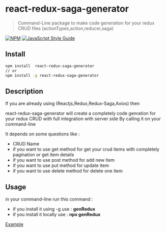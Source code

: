 # react-redux-saga-generator

> Command-Line package to make code generation for your redux CRUD files (actionTypes,action,reducer,saga)

[![NPM](https://img.shields.io/npm/v/react-redux-saga-generator.svg)](https://www.npmjs.com/package/react-redux-saga-generator) [![JavaScript Style Guide](https://img.shields.io/badge/code_style-standard-brightgreen.svg)](https://standardjs.com)

## Install

```bash
npm install  react-redux-saga-generator
// or
npm install -g react-redux-saga-generator
```

## Description

If you are already using (Reactjs,Redux,Redux-Saga,Axios) then

react-redux-saga-generator will create a completely code genration for your redux CRUD with full integration with server side
By calling it on your command-line

It depends on some questions like :

- CRUD Name
- if you want to use get method for get your crud items with completely pagination or get item details
- if you want to use post method for add new item
- if you want to use put method for update item
- if you want to use delete method for delete one item

## Usage

in your command-line run this command :

- if you install it using -g use : **genRedux**
- if you install it locally use : **npx genRedux**

<a href="https://s7.gifyu.com/images/screen-recording-03-04-2022-08-5.gif" target="_blank">Example</a>
